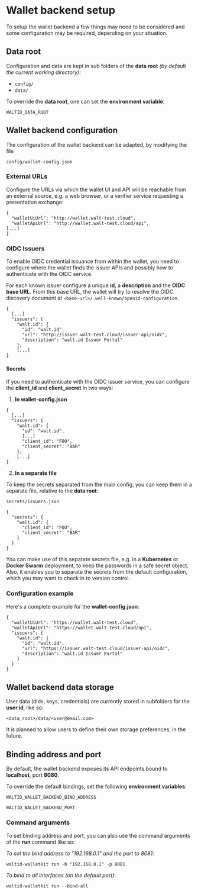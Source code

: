 # Wallet backend setup

To setup the wallet backend a few things may need to be considered and some configuration may be required, depending on your situation.

## Data root

Configuration and data are kept in sub folders of the **data root** *(by default the current working directory)*:

* `config/`
* `data/`

To override the **data root**, one can set the **environment variable**: 

`WALTID_DATA_ROOT`

## Wallet backend configuration

The configuration of the wallet backend can be adapted, by modifying the file 

`config/wallet-config.json`

### External URLs

Configure the URLs via which the wallet UI and API will be reachable from an external source, e.g. a web browser, or a verifier service requesting a presentation exchange:

```
{
  "walletUiUrl": "http://wallet.walt-test.cloud",
  "walletApiUrl": "http://wallet.walt-test.cloud/api",
[...]
}
```

### OIDC Issuers

To enable OIDC credential issuance from within the wallet, you need to configure where the wallet finds the issuer APIs and possibly how to authenticate with the OIDC service.

For each known issuer configure a unique **id**, a **description** and the **OIDC base URL**. From this base URL, the wallet will try to resolve the OIDC discovery document at `<base-url>/.well-known/openid-configuration`.

```
{
  [...]
  "issuers": {
    "walt.id": {
      "id": "walt.id",
      "url": "http://issuer.walt-test.cloud/issuer-api/oidc",
      "description": "walt.id Issuer Portal"
    },
    [...]
}
```
#### Secrets

If you need to authenticate with the OIDC issuer service, you can configure the **client_id** and **client_secret** in two ways:

1) **In wallet-config.json**

```
{
  [...]
  "issuers": {
    "walt.id": {
      "id": "walt.id",
      [...]
      "client_id": "FOO",
      "client_secret": "BAR"
    },
    [...]
}
```

2) **In a separate file**

To keep the secrets separated from the main config, you can keep them in a separate file, relative to the **data root**:

`secrets/issuers.json`

```
{
  "secrets": {
    "walt.id": {
      "client_id": "FOO",
      "client_secret": "BAR"
    }
  }
}
```

You can make use of this separate secrets file, e.g. in a **Kubernetes** or **Docker Swarm** deployment, to keep the passwords in a safe secret object.
Also, it enables you to separate the secrets from the default configuration, which you may want to check in to version control.

### Configuration example

Here's a complete example for the **wallet-config.json**:

```
{
  "walletUiUrl": "https://wallet.walt-test.cloud",
  "walletApiUrl": "https://wallet.walt-test.cloud/api",
  "issuers": {
    "walt.id": {
      "id": "walt.id",
      "url": "https://issuer.walt-test.cloud/issuer-api/oidc",
      "description": "walt.id Issuer Portal"
    }
  }
}
```

## Wallet backend data storage

User data (dids, keys, credentials) are currently stored in subfolders for the **user id**, like so:

`<data_root>/data/<user@email.com>`

It is planned to allow users to define their own storage preferences, in the future.

## Binding address and port

By default, the wallet backend exposes its API endpoints bound to **localhost**, port **8080**.

To override the default bindings, set the following **environment variables**:

`WALTID_WALLET_BACKEND_BIND_ADDRESS`

`WALTID_WALLET_BACKEND_PORT`

### Command arguments
To set binding address and port, you can also use the command arguments of the **run** command like so:

_To set the bind address to "192.168.0.1" and the port to 8081_:
```
waltid-walletkit run -b "192.168.0.1" -p 8081
```

_To bind to all interfaces (on the default port)_:
```
waltid-walletkit run --bind-all
```
